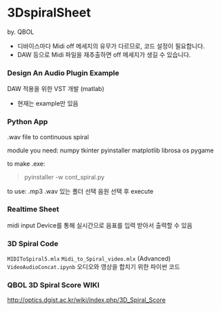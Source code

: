 # 3DspiralSheet 
by. QBOL

* 디바이스마다 Midi off 메세지의 유무가 다르므로, 코드 설정이 필요합니다.
* DAW 등으로 Midi 파일을 재추출하면 off 메세지가 생길 수 있습니다.
  
### Design An Audio Plugin Example
DAW 적용을 위한 VST 개발 (matlab)
* 현재는 example만 있음

### Python App
.wav file to continuous spiral

module you need:
numpy
tkinter
pyinstaller
matplotlib
librosa
os
pygame

to make .exe: 
> pyinstaller -w cont_spiral.py

to use:
.mp3 .wav 있는 폴더 선택
음원 선택 후 execute

### Realtime Sheet
midi input Device를 통해 실시간으로 음표를 입력 받아서 출력할 수 있음

### 3D Spiral Code
`MIDIToSpiral5.mlx`
`Midi_to_Spiral_video.mlx` (Advanced)
`VideoAudioConcat.ipynb` 오디오와 영상을 합치기 위한 파이썬 코드 

### QBOL 3D Spiral Score WIKI
http://optics.dgist.ac.kr/wiki/index.php/3D_Spiral_Score
